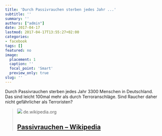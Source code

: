 ```yaml
---
title: 'Durch Passivrauchen sterben jedes Jahr ...'
subtitle: ''
summary: ''
authors: ["admin"]
date: 2017-04-17
lastmod: 2017-04-17T13:55:27+02:00
categories:
- facebook
tags: []
featured: no
image:
  placement: 1
  caption: ''
  focal_point: 'Smart'
  preview_only: true
slug: ''
---
```

Durch Passivrauchen sterben jedes Jahr 3300 Menschen in Deutschland. Das sind leicht 100mal mehr als durch Terroranschläge. Sind Raucher daher nicht gefährlicher als Terroristen?
> [![](https://upload.wikimedia.org/wikipedia/commons/thumb/5/55/Smoke-by-a-window-in-a-pub.jpg/1200px-Smoke-by-a-window-in-a-pub.jpg)](https://de.wikipedia.org/wiki/Passivrauchen#Mortalit.C3.A4tsstudien)
> de.wikipedia.org
> ## [Passivrauchen – Wikipedia](https://de.wikipedia.org/wiki/Passivrauchen#Mortalit.C3.A4tsstudien)
>


